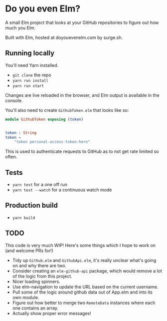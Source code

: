 # Do you even Elm?

A small Elm project that looks at your GitHub repositories to figure out how much you Elm.

Built with Elm, hosted at doyouevenelm.com by surge.sh.

## Running locally

You'll need Yarn installed.

- `git clone` the repo
- `yarn run install`
- `yarn run start`

Changes are live reloaded in the browser, and Elm output is available in the console.

You'll also need to create `GithubToken.elm` that looks like so:

```elm
module GithubToken exposing (token)


token : String
token =
    "token personal-access-token-here"
```

This is used to authenticate requests to GitHub as to not get rate limited so often.

## Tests

- `yarn test` for a one off run
- `yarn test --watch` for a continuous watch mode

## Production build

- `yarn build`

## TODO

This code is very much WIP! Here's some things which I hope to work on (and welcome PRs for!)

- Tidy up `Github.elm` and `GithubApi.elm`, it's really unclear what's going on and why there are two.
- Consider creating an `elm-github-api` package, which would remove a lot of the logic from this project.
- Nicer loading spinners.
- Use elm-navigation to update the URL based on the current username.
- Pull some of the logic around github data out of App.elm and into its own module.
- Figure out how better to merge two `RemoteData` instances where each one contains an array.
- Actually show proper error messages!
